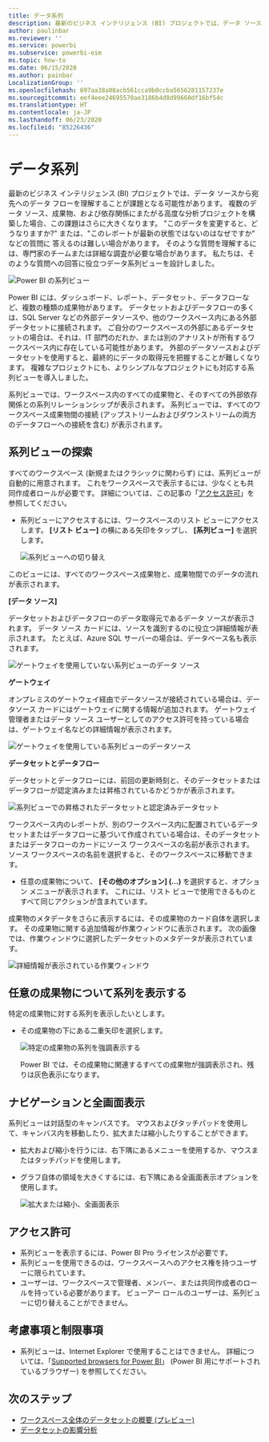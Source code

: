 ```yaml
---
title: データ系列
description: 最新のビジネス インテリジェンス (BI) プロジェクトでは、データ ソースから宛先へのデータ フローを理解することが、お客様の多くにとって重要な課題です。
author: paulinbar
ms.reviewer: ''
ms.service: powerbi
ms.subservice: powerbi-eim
ms.topic: how-to
ms.date: 06/15/2020
ms.author: painbar
LocalizationGroup: ''
ms.openlocfilehash: 697aa38a08acb561cca9b0ccba5656281157237e
ms.sourcegitcommit: eef4eee24695570ae3186b4d8d99660df16bf54c
ms.translationtype: HT
ms.contentlocale: ja-JP
ms.lasthandoff: 06/23/2020
ms.locfileid: "85226436"
---
```

# <a name="data-lineage"></a>データ系列
最新のビジネス インテリジェンス (BI) プロジェクトでは、データ ソースから宛先へのデータ フローを理解することが課題となる可能性があります。 複数のデータ ソース、成果物、および依存関係にまたがる高度な分析プロジェクトを構築した場合、この課題はさらに大きくなります。 "このデータを変更すると、どうなりますか?"  または、"このレポートが最新の状態ではないのはなぜですか" などの質問に 答えるのは難しい場合があります。 そのような質問を理解するには、専門家のチームまたは詳細な調査が必要な場合があります。 私たちは、そのような質問への回答に役立つデータ系列ビューを設計しました。

![Power BI の系列ビュー](media/service-data-lineage/service-data-lineage-view.png)
 
Power BI には、ダッシュボード、レポート、データセット、データフローなど、複数の種類の成果物があります。 データセットおよびデータフローの多くは、SQL Server などの外部データソースや、他のワークスペース内にある外部データセットに接続されます。 ご自分のワークスペースの外部にあるデータセットの場合は、それは、IT 部門のだれか、または別のアナリストが所有するワークスペース内に存在している可能性があります。 外部のデータソースおよびデータセットを使用すると、最終的にデータの取得元を把握することが難しくなります。 複雑なプロジェクトにも、よりシンプルなプロジェクトにも対応する系列ビューを導入しました。

系列ビューでは、ワークスペース内のすべての成果物と、そのすべての外部依存関係との系列リレーションシップが表示されます。 系列ビューでは、すべてのワークスペース成果物間の接続 (アップストリームおよびダウンストリームの両方のデータフローへの接続を含む) が表示されます。

## <a name="explore-lineage-view"></a>系列ビューの探索

すべてのワークスペース (新規またはクラシックに関わらず) には、系列ビューが自動的に用意されます。 これをワークスペースで表示するには、少なくとも共同作成者ロールが必要です。 詳細については、この記事の「[アクセス許可](#permissions)」を参照してください。

* 系列ビューにアクセスするには、ワークスペースのリスト ビューにアクセスします。 **[リスト ビュー]** の横にある矢印をタップし、 **[系列ビュー]** を選択します。

   ![系列ビューへの切り替え](media/service-data-lineage/service-data-lineage-view-select.png)

このビューには、すべてのワークスペース成果物と、成果物間でのデータの流れが表示されます。

**[データ ソース]**

データセットおよびデータフローのデータ取得元であるデータ ソースが表示されます。 データ ソース カードには、ソースを識別するのに役立つ詳細情報が表示されます。 たとえば、Azure SQL サーバーの場合は、データベース名も表示されます。

![ゲートウェイを使用していない系列ビューのデータ ソース](media/service-data-lineage/service-data-lineage-data-source-card.png)
 
**ゲートウェイ**

オンプレミスのゲートウェイ経由でデータソースが接続されている場合は、データソース カードにはゲートウェイに関する情報が追加されます。 ゲートウェイ管理者またはデータ ソース ユーザーとしてのアクセス許可を持っている場合は、ゲートウェイ名などの詳細情報が表示されます。

![ゲートウェイを使用している系列ビューのデータソース](media/service-data-lineage/service-data-lineage-data-gateway-card.png)

**データセットとデータフロー**
 
データセットとデータフローには、前回の更新時刻と、そのデータセットまたはデータフローが認定済みまたは昇格されているかどうかが表示されます。

![系列ビューでの昇格されたデータセットと認定済みデータセット](media/service-data-lineage/service-data-lineage-promoted-certified.png)
 
ワークスペース内のレポートが、別のワークスペース内に配置されているデータセットまたはデータフローに基づいて作成されている場合は、そのデータセットまたはデータフローのカードにソース ワークスペースの名前が表示されます。 ソース ワークスペースの名前を選択すると、そのワークスペースに移動できます。

* 任意の成果物について、 **[その他のオプション] (...)** を選択すると、オプション メニューが表示されます。 これには、リスト ビューで使用できるものとすべて同じアクションが含まれています。

成果物のメタデータをさらに表示するには、その成果物のカード自体を選択します。 その成果物に関する追加情報が作業ウィンドウに表示されます。 次の画像では、作業ウィンドウに選択したデータセットのメタデータが表示されています。

![詳細情報が表示されている作業ウィンドウ](media/service-data-lineage/service-data-lineage-side-pane.png)
 
## <a name="show-lineage-for-any-artifact"></a>任意の成果物について系列を表示する 

特定の成果物に対する系列を表示したいとします。

* その成果物の下にある二重矢印を選択します。

   ![特定の成果物の系列を強調表示する](media/service-data-lineage/service-data-lineage-specific-artifact.png)

   Power BI では、その成果物に関連するすべての成果物が強調表示され、残りは灰色表示になります。 

## <a name="navigation-and-full-screen"></a>ナビゲーションと全画面表示 

系列ビューは対話型のキャンバスです。 マウスおよびタッチパッドを使用して、キャンバス内を移動したり、拡大または縮小したりすることができます。

* 拡大および縮小を行うには、右下隅にあるメニューを使用するか、マウスまたはタッチパッドを使用します。
* グラフ自体の領域を大きくするには、右下隅にある全画面表示オプションを使用します。 

    ![拡大または縮小、全画面表示](media/service-data-lineage/service-data-lineage-zoom.png)

## <a name="permissions"></a>アクセス許可

* 系列ビューを表示するには、Power BI Pro ライセンスが必要です。
* 系列ビューを使用できるのは、ワークスペースへのアクセス権を持つユーザーに限られています。
* ユーザーは、ワークスペースで管理者、メンバー、または共同作成者のロールを持っている必要があります。 ビューアー ロールのユーザーは、系列ビューに切り替えることができません。


## <a name="considerations-and-limitations"></a>考慮事項と制限事項

- 系列ビューは、Internet Explorer で使用することはできません。 詳細については、「[Supported browsers for Power BI](../fundamentals/power-bi-browsers.md)」 (Power BI 用にサポートされているブラウザー) を参照してください。

## <a name="next-steps"></a>次のステップ

* [ワークスペース全体のデータセットの概要 (プレビュー)](../connect-data/service-datasets-across-workspaces.md)
* [データセットの影響分析](service-dataset-impact-analysis.md)
